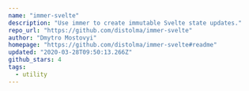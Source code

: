 ```yaml
---
name: "immer-svelte"
description: "Use immer to create immutable Svelte state updates."
repo_url: "https://github.com/distolma/immer-svelte"
author: "Dmytro Mostovyi"
homepage: "https://github.com/distolma/immer-svelte#readme"
updated: "2020-03-28T09:50:13.266Z"
github_stars: 4
tags: 
  - utility
---
```

